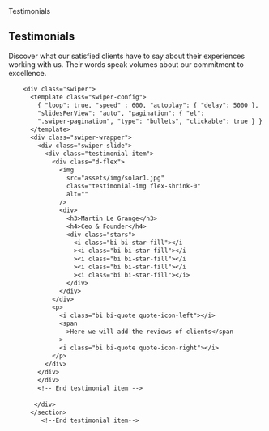 <!-- Testimonials Section - Home Page -->
<section id="testimonials" class="testimonials">
  <div class="container">
    <div class="row align-items-center">
      <div class="col-lg-5 info section-title" data-aos="fade-up" data-aos-delay="100">
        <span>Testimonials</span>
        <h2>Testimonials</h2>
        <p>
          Discover what our satisfied clients have to say about their experiences working with us. Their words speak volumes about our commitment to excellence.
        </p>
      </div>

        <div class="swiper">
          <template class="swiper-config">
            { "loop": true, "speed" : 600, "autoplay": { "delay": 5000 },
            "slidesPerView": "auto", "pagination": { "el":
            ".swiper-pagination", "type": "bullets", "clickable": true } }
          </template>
          <div class="swiper-wrapper">
            <div class="swiper-slide">
              <div class="testimonial-item">
                <div class="d-flex">
                  <img
                    src="assets/img/solar1.jpg"
                    class="testimonial-img flex-shrink-0"
                    alt=""
                  />
                  <div>
                    <h3>Martin Le Grange</h3>
                    <h4>Ceo & Founder</h4>
                    <div class="stars">
                      <i class="bi bi-star-fill"></i
                      ><i class="bi bi-star-fill"></i
                      ><i class="bi bi-star-fill"></i
                      ><i class="bi bi-star-fill"></i
                      ><i class="bi bi-star-fill"></i>
                    </div>
                  </div>
                </div>
                <p>
                  <i class="bi bi-quote quote-icon-left"></i>
                  <span
                    >Here we will add the reviews of clients</span
                  >
                  <i class="bi bi-quote quote-icon-right"></i>
                </p>
              </div>
            </div>
            </div>
            <!-- End testimonial item -->

           </div> 
          </section>
             <!--End testimonial item-->